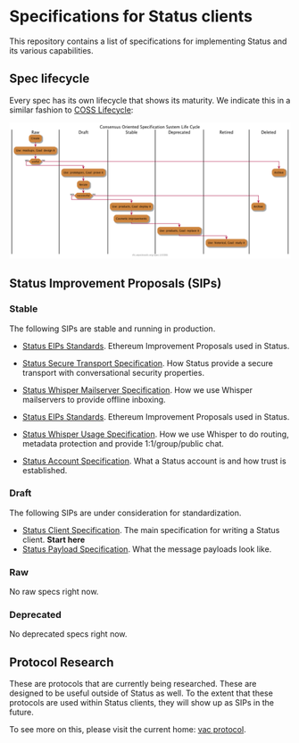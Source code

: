# Specifications for Status clients

This repository contains a list of specifications for implementing Status and
its various capabilities.

## Spec lifecycle

Every spec has its own lifecycle that shows its maturity. We indicate this in a similar fashion to [COSS Lifecycle](https://rfc.unprotocols.org/spec:2/COSS/):

![](assets/lifecycle.png)

## Status Improvement Proposals (SIPs)

### Stable

The following SIPs are stable and running in production.

- [Status EIPs Standards](status-EIPs.md). Ethereum Improvement Proposals used in Status.

- [Status Secure Transport Specification](status-secure-transport-spec.md). How Status provide a secure transport with conversational security properties.

- [Status Whisper Mailserver Specification](status-whisper-mailserver-spec.md). How we use Whisper mailservers to provide offline inboxing.

- [Status EIPs Standards](status-EIPs.md). Ethereum Improvement Proposals used in Status.

- [Status Whisper Usage Specification](status-whisper-usage-spec.md). How we use Whisper to do routing, metadata protection and provide 1:1/group/public chat.

- [Status Account Specification](status-account-spec.md). What a Status account is and how trust is established.

### Draft

The following SIPs are under consideration for standardization.

- [Status Client Specification](status-client-spec.md). The main specification for writing a Status client. **Start here**
- [Status Payload Specification](status-payloads-spec.md). What the message payloads look like.

### Raw

No raw specs right now.

### Deprecated

No deprecated specs right now.

## Protocol Research

These are protocols that are currently being researched. These are designed to
be useful outside of Status as well. To the extent that these protocols are used
within Status clients, they will show up as SIPs in the future.

To see more on this, please visit the current home: [vac
protocol](https://specs.vac.dev).

